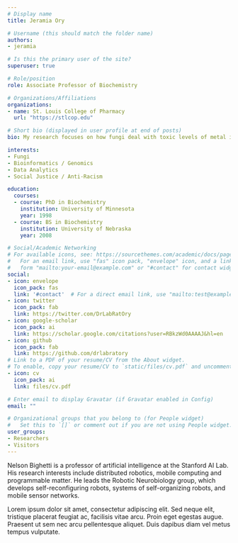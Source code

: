 ```yaml
---
# Display name
title: Jeramia Ory

# Username (this should match the folder name)
authors:
- jeramia

# Is this the primary user of the site?
superuser: true

# Role/position
role: Associate Professor of Biochemistry

# Organizations/Affiliations
organizations:
- name: St. Louis College of Pharmacy
  url: "https://stlcop.edu"

# Short bio (displayed in user profile at end of posts)
bio: My research focuses on how fungi deal with toxic levels of metal in soil.

interests:
- Fungi
- Bioinformatics / Genomics
- Data Analytics
- Social Justice / Anti-Racism

education:
  courses:
  - course: PhD in Biochemistry
    institution: University of Minnesota
    year: 1998
  - course: BS in Biochemistry 
    institution: University of Nebraska
    year: 2008

# Social/Academic Networking
# For available icons, see: https://sourcethemes.com/academic/docs/page-builder/#icons
#   For an email link, use "fas" icon pack, "envelope" icon, and a link in the
#   form "mailto:your-email@example.com" or "#contact" for contact widget.
social:
- icon: envelope
  icon_pack: fas
  link: '#contact'  # For a direct email link, use "mailto:test@example.org".
- icon: twitter
  icon_pack: fab
  link: https://twitter.com/DrLabRatOry
- icon: google-scholar
  icon_pack: ai
  link: https://scholar.google.com/citations?user=RBkzWd0AAAAJ&hl=en
- icon: github
  icon_pack: fab
  link: https://github.com/drlabratory
# Link to a PDF of your resume/CV from the About widget.
# To enable, copy your resume/CV to `static/files/cv.pdf` and uncomment the lines below.
- icon: cv
  icon_pack: ai
  link: files/cv.pdf

# Enter email to display Gravatar (if Gravatar enabled in Config)
email: ""

# Organizational groups that you belong to (for People widget)
#   Set this to `[]` or comment out if you are not using People widget.
user_groups:
- Researchers
- Visitors
---
```


Nelson Bighetti is a professor of artificial intelligence at the Stanford AI Lab. His research interests include distributed robotics, mobile computing and programmable matter. He leads the Robotic Neurobiology group, which develops self-reconfiguring robots, systems of self-organizing robots, and mobile sensor networks.

Lorem ipsum dolor sit amet, consectetur adipiscing elit. Sed neque elit, tristique placerat feugiat ac, facilisis vitae arcu. Proin eget egestas augue. Praesent ut sem nec arcu pellentesque aliquet. Duis dapibus diam vel metus tempus vulputate.
